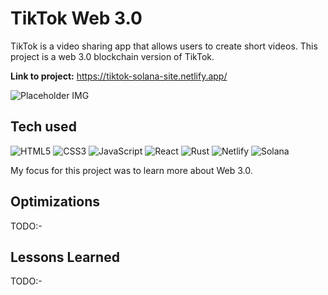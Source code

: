 # TikTok Web 3.0

TikTok is a video sharing app that allows users to create short videos. This project is a web 3.0 blockchain version of TikTok.

**Link to project:** https://tiktok-solana-site.netlify.app/

![Placeholder IMG]()

## Tech used
![HTML5](https://img.shields.io/badge/HTML5-E34F26?style=for-the-badge&logo=html5&logoColor=white) ![CSS3](https://img.shields.io/badge/CSS3-1572B6?style=for-the-badge&logo=css3&logoColor=white) ![JavaScript](https://img.shields.io/badge/JavaScript-F7DF1E?style=for-the-badge&logo=javascript&logoColor=black) ![React](https://img.shields.io/badge/React-20232A?style=for-the-badge&logo=react&logoColor=61DAFB) ![Rust](https://img.shields.io/badge/Rust-000000?style=for-the-badge&logo=rust&logoColor=white) ![Netlify](https://img.shields.io/badge/Netlify-00C7B7?style=for-the-badge&logo=netlify&logoColor=white) ![Solana](https://img.shields.io/badge/solana-2F3134?style=for-the-badge&logo=solana&logoColor=white)

My focus for this project was to learn more about Web 3.0. 

## Optimizations

TODO:-

## Lessons Learned

TODO:-
